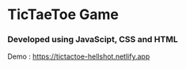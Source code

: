 # TicTaeToe Game

### Developed using JavaScipt, CSS and HTML
Demo : https://tictactoe-hellshot.netlify.app
